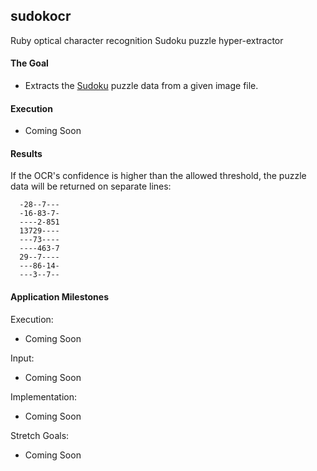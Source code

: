 ## sudokocr
Ruby optical character recognition Sudoku puzzle hyper-extractor



#### The Goal
* Extracts the [Sudoku](https://en.wikipedia.org/wiki/Sudoku) puzzle data from a given image file.

#### Execution
* Coming Soon

#### Results
If the OCR's confidence is higher than the allowed threshold, the puzzle data will be returned on separate lines:
```
  -28--7---
  -16-83-7-
  ----2-851
  13729----
  ---73----
  ----463-7
  29--7----
  ---86-14-
  ---3--7--
```

#### Application Milestones
Execution:
* Coming Soon

Input:
* Coming Soon

Implementation:
* Coming Soon

Stretch Goals:
* Coming Soon
